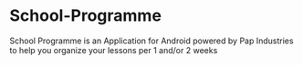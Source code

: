 # School-Programme
 School Programme is an Application for Android powered by Pap Industries to help you organize your lessons per 1 and/or 2 weeks
